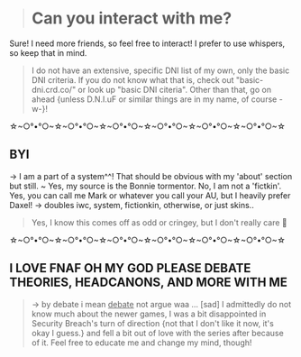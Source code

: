 ># Can you interact with me?
Sure! I need more friends, so feel free to interact! I prefer to use whispers, so keep that in mind.
> I do not have an extensive, specific DNI list of my own, only the basic DNI criteria. If you do not know what that is, check out "basic-dni.crd.co/" or look up "basic DNI citeria". Other than that, go on ahead {unless D.N.I.uF or similar things are in my name, of course -w-}!

☆\~○°•°○\~☆\~○°•°○\~☆\~○°•°○\~☆\~○°•°○\~☆\~○°•°○\~☆\~○°•°○\~☆

## BYI

-> I am a part of a system^^! That should be obvious with my 'about' section but still.
~ Yes, my source is the Bonnie tormentor. No, I am not a 'fictkin'. Yes, you can call me Mark or whatever you call your AU, but I heavily prefer Daxel!
-> doubles iwc, system, fictionkin, otherwise, or just skins..
> Yes, I know this comes off as odd or cringey, but I don't really care 🫰

☆\~○°•°○\~☆\~○°•°○\~☆\~○°•°○\~☆\~○°•°○\~☆\~○°•°○\~☆\~○°•°○\~☆

## I LOVE FNAF OH MY GOD PLEASE DEBATE THEORIES, HEADCANONS, AND MORE WITH ME
> -> by debate i mean <ins>debate</ins> not argue waa ... [sad]
> I admittedly do not know much about the newer games, I was a bit disappointed in Security Breach's turn of direction {not that I don't like it now, it's okay I guess.} and fell a bit out of love with the series after because of it. Feel free to educate me and change my mind, though!
